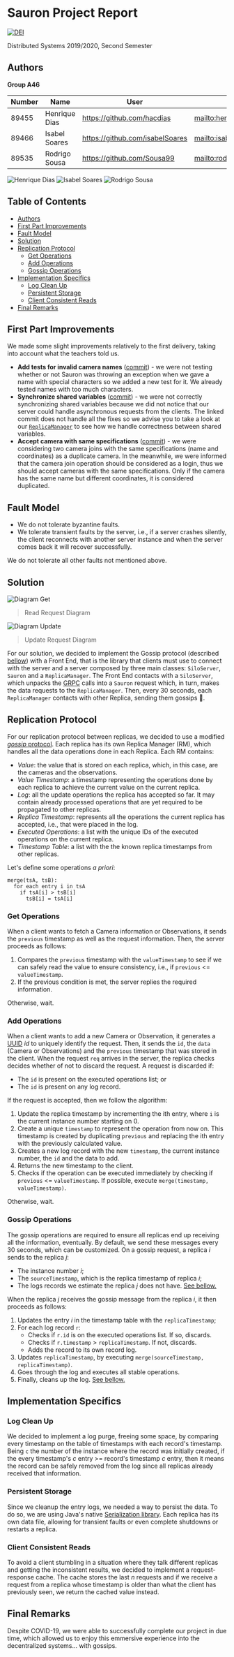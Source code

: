 # Sauron Project Report

[![DEI](dei.jpg)](https://dei.tecnico.ulisboa.pt)

Distributed Systems 2019/2020, Second Semester

## Authors

**Group A46**

| Number | Name              | User                             | Email                                      |
| -------|-------------------|----------------------------------| ------------------------------------------ |
| 89455  | Henrique Dias     | <https://github.com/hacdias>     | <mailto:henrique.dias@tecnico.ulisboa.pt>  |
| 89466  | Isabel Soares     | <https://github.com/isabelSoares>| <mailto:isabel.r.soares@tecnico.ulisboa.pt>|
| 89535  | Rodrigo Sousa     | <https://github.com/Sousa99>     | <mailto:rodrigo.b.sousa@tecnico.ulisboa.pt>|

![Henrique Dias](henrique.png) ![Isabel Soares](isabel.png) ![Rodrigo Sousa](rodrigo.png)

## Table of Contents

- [Authors](#authors)
- [First Part Improvements](#first-part-improvements)
- [Fault Model](#fault-model)
- [Solution](#solution)
- [Replication Protocol](#replication-protocol)
    + [Get Operations](#get-operations)
    + [Add Operations](#add-operations)
    + [Gossip Operations](#gossip-operations)
- [Implementation Specifics](#implementation-specifics)
    + [Log Clean Up](#log-clean-up)
    + [Persistent Storage](#persistent-storage)
    + [Client Consistent Reads](#client-consistent-reads)
- [Final Remarks](#final-remarks)

## First Part Improvements

We made some slight improvements relatively to the first delivery, taking into account what the teachers told us.

- **Add tests for invalid camera names** ([commit](https://github.com/tecnico-distsys/A46-Sauron/commit/d0cd7d18ceae2f04ab60c559351ddf7535217451)) - we were not testing whether or not Sauron was throwing an exception when we gave a name with special characters so we added a new test for it. We already tested names with too much characters.
- **Synchronize shared variables** ([commit](https://github.com/tecnico-distsys/A46-Sauron/commit/9bbd41ce74a592654d572a0b59faeb222d213a06)) - we were not correctly synchronizing shared variables because we did not notice that our server could handle asynchronous requests from the clients. The linked commit does not handle all the fixes so we advise you to take a look at our [`ReplicaManager`](../silo-server/src/main/java/pt/tecnico/sauron/silo/domain/ReplicaManager.java) to see how we handle correctness between shared variables.
- **Accept camera with same specifications** ([commit](https://github.com/tecnico-distsys/A46-Sauron/commit/02b35fdd471efb15a3194e2333990e55f34a845f)) - we were considering two camera joins with the same specifications (name and coordinates) as a duplicate camera. In the meanwhile, we were informed that the camera join operation should be considered as a login, thus we should accept cameras with the same specifications. Only if the camera has the same name but different coordinates, it is considered duplicated.

## Fault Model

- We do not tolerate byzantine faults.
- We tolerate transient faults by the server, i.e., if a server crashes silently, the client reconnects with another server instance and when the server comes back it will recover successfully.

We do not tolerate all other faults not mentioned above.

## Solution

![Diagram Get](diagram_get.png)

> Read Request Diagram

![Diagram Update](diagram_update.png)

> Update Request Diagram

For our solution, we decided to implement the Gossip protocol (described [bellow](#replication-protocol)) with a Front End, that is the library that clients must use to connect with the server and a server composed by three main classes: `SiloServer`, `Sauron` and a `ReplicaManager`. The Front End contacts with a `SiloServer`, which unpacks the [GRPC](https://grpc.io/) calls into a `Sauron` request which, in turn, makes the data requests to the `ReplicaManager`. Then, every 30 seconds, each `ReplicaManager` contacts with other Replica, sending them gossips 💬.

## Replication Protocol

For our replication protocol between replicas, we decided to use a modified [_gossip_ protocol](https://en.wikipedia.org/wiki/Gossip_protocol). Each replica has its own Replica Manager (RM), which handles all the data operations done in each Replica. Each RM contains:

- _Value_: the value that is stored on each replica, which, in this case, are the cameras and the observations.
- _Value Timestamp_: a timestamp representing the operations done by each replica to achieve the current value on the current replica.
- _Log_: all the update operations the replica has accepted so far. It may contain already processed operations that are yet required to be propagated to other replicas.
- _Replica Timestamp_: represents all the operations the current replica has accepted, i.e., that were placed in the log.
- _Executed Operations_: a list with the unique IDs of the executed operations on the current replica.
- _Timestamp Table_: a list with the the known replica timestamps from other replicas.

Let's define some operations _a priori_:

```
merge(tsA, tsB):
  for each entry i in tsA
    if tsA[i] > tsB[i]
      tsB[i] = tsA[i]
```

### Get Operations

When a client wants to fetch a Camera information or Observations, it sends the `previous` timestamp as well as the request information. Then, the server proceeds as follows:

1. Compares the `previous` timestamp with the `valueTimestamp` to see if we can safely read the value to ensure consistency, i.e., if `previous` <= `valueTimestamp`.
2. If the previous condition is met, the server replies the required information.

Otherwise, wait.

### Add Operations

When a client wants to add a new Camera or Observation, it generates a [UUID](https://en.wikipedia.org/wiki/Universally_unique_identifier) _id_ to uniquely identify the request. Then, it sends the `id`, the `data` (Camera or Observations) and the `previous` timestamp that was stored in the client. When the request `req` arrives in the server, the replica checks decides whether of not to discard the request. A request is discarded if:

- The `id` is present on the executed operations list; or
- The `id` is present on any log record.

If the request is accepted, then we follow the algorithm:

1. Update the replica timestamp by incrementing the ith entry, where `i` is the current instance number starting on 0.
2. Create a unique `timestamp` to represent the operation from now on. This timestamp is created by duplicating `previous` and replacing the ith entry with the previously calculated value.
3. Creates a new log record with the new `timestamp`, the current instance number, the `id` and the data to add.
4. Returns the new timestamp to the client.
5. Checks if the operation can be executed immediately by checking if `previous` <= `valueTimestamp`. If possible, execute `merge(timestamp, valueTimestamp)`.

Otherwise, wait.

### Gossip Operations

The gossip operations are required to ensure all replicas end up receiving all the information, eventually. By default, we send these messages every 30 seconds, which can be customized. On a gossip request, a replica _i_ sends to the replica _j_:

- The instance number _i_;
- The `sourceTimestamp`, which is the replica timestamp of replica _i_;
- The logs records we estimate the replica _j_ does not have. [See bellow.](#client-consistent-reads)
  
When the replica _j_ receives the gossip message from the replica _i_, it then proceeds as follows:

1. Updates the entry _i_ in the timestamp table with the `replicaTimestamp`;
2. For each log record `r`:
    - Checks if `r.id` is on the executed operations list. If so, discards.
    - Checks if `r.timestamp` > `replicaTimestamp`. If not, discards.
    - Adds the record to its own record log.
3. Updates `replicaTimestamp`, by executing `merge(sourceTimestamp, replicaTimestamp)`.
4. Goes through the log and executes all stable operations.
5. Finally, cleans up the log. [See bellow.](#log-clean-up)

## Implementation Specifics

### Log Clean Up

We decided to implement a log purge, freeing some space, by comparing every timestamp on the table of timestamps with each record's timestamp. Being `c` the number of the instance where the record was initially created, if the every timestamp's _c_ entry >= record's timestamp _c_ entry, then it means the record can be safely removed from the log since all replicas already received that information.

### Persistent Storage

Since we cleanup the entry logs, we needed a way to persist the data. To do so, we are using Java's native [Serialization library](https://docs.oracle.com/javase/10/docs/api/java/io/Serializable.html). Each replica has its own data file, allowing for transient faults or even complete shutdowns or restarts a replica. 

### Client Consistent Reads

To avoid a client stumbling in a situation where they talk different replicas and getting the inconsistent results, we decided to implement a request-response cache. The cache stores the last _n_ requests and if we receive a request from a replica whose timestamp is older than what the client has previously seen, we return the cached value instead.

## Final Remarks

Despite COVID-19, we were able to successfully complete our project in due time, which allowed us to enjoy this emmersive experience into the decentralized systems... with gossips.
